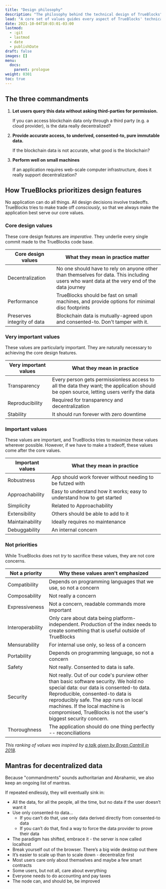 ```yaml
---
title: "Design philosophy"
description: "The philosophy behind the technical design of TrueBlocks"
lead: "A core set of values guides every aspect of TrueBlocks' technical design."
date: 2021-10-04T10:03:01-03:00
lastmod:
  - :git
  - lastmod
  - date
  - publishDate
draft: false
images: []
menu: 
  docs:
    parent: prologue
weight: 0301
toc: true
---
```


## The three commandments

1.  **Let users query this data without asking third-parties for permission.**

    If you can access blockchain data only through a third party (e.g. a cloud provider),
    is the data really decentralized?

2. **Provide accurate access, to underived, consented-to, pure immutable data.**

    If the blockchain data is not accurate, what good is the blockchain?

3. **Perform well on small machines**

    If an application requires web-scale computer infrastructure,
    does it really support decentralization?

## How TrueBlocks prioritizes design features

No application can do all things. All design decisions involve tradeoffs.
TrueBlocks tries to make trade off _consciously_, so that we always
make the application best serve our core values.


### Core design values

These core design features are _imperative_.
They underlie every single commit made to the TrueBlocks code base.

| Core design values          | What they mean in practice matter                                                                                                           |
| --------------------------- | ------------------------------------------------------------------------------------------------------------------------------------------- |
| Decentralization            | No one should have to rely on anyone other than themselves for data. This including users who want data at the very end of the data journey |
| Performance                 | TrueBlocks should be fast on small machines, and provide options for minimal disc footprints                                                |
| Preserves integrity of data | Blockchain data is mutually-agreed upon and consented-to. Don't tamper with it.                                                             |

### Very important values

These values are particularly important. They are naturally necessary to achieving
the core design features.

| Very important values | What they mean in practice                                                                                                              |
| --------------------- | --------------------------------------------------------------------------------------------------------------------------------------- |
| Transparency          | Every person gets permissionless access to all the data they want; the application should be open source, letting users verify the data |
| Reproducibility       | Required for transparency and decentralization                                                                                          |
| Stability             | It should run forever with zero downtime                                                                                                |

### Important values

These values are important, and TrueBlocks tries to maximize these values wherever possible.
However, if we have to make a tradeoff, these values come after the core values.

| Important values | What they mean in practice                                             |
| ---------------- | ---------------------------------------------------------------------- |
| Robustness       | App should work forever without needing to be futzed with              |
| Approachability  | Easy to understand how it works; easy to understand how to get started |
| Simplicity       | Related to Approachability                                             |
| Extensibility    | Others should be able to add to it                                     |
| Maintainability  | Ideally requires no maintenance                                        |
| Debuggability    | An internal concern                                                    |

### Not priorities

While TrueBlocks does not _try_ to sacrifice these values, they are not core concerns.

| Not a priority   | Why these values aren't emphasized                                                                                                                                                                                                                                                                                  |
| ---------------- | ------------------------------------------------------------------------------------------------------------------------------------------------------------------------------------------------------------------------------------------------------------------------------------------------------------------- |
| Compatibility    | Depends on programming languages that we use, so not a concern                                                                                                                                                                                                                                                      |
| Composability    | Not really a concern                                                                                                                                                                                                                                                                                                |
| Expressiveness   | Not a concern, readable commands more important                                                                                                                                                                                                                                                                     |
| Interoperability | Only care about data being platform-independent. Production of the index needs to create something that is useful outside of TrueBlocks                                                                                                                                                                             |
| Mensurability    | For internal use only, so less of a concern                                                                                                                                                                                                                                                                         |
| Portability      | Depends on programming language, so not a concern                                                                                                                                                                                                                                                                   |
| Safety           | Not really. Consented to data is safe.                                                                                                                                                                                                                                                                              |
| Security         | Not really. Out of our code's purview other than basic software security. We hold no special data: our data is consented-to data. Reproducible, consented-to data is reproducibly safe. The app runs on local machines. If the local machine is compromised, TrueBlocks is not the user's biggest security concern. |
| Thoroughness     | The application should do one thing perfectly -- reconciliations                                                                                                                                                                                                                                                    |

_This ranking of values was inspired by [a talk given by Bryan Cantrill in 2018](https://www.youtube.com/watch?v=2wZ1pCpJUIM)._

## Mantras for decentralized data

Because "commandments" sounds authoritarian and Abrahamic, we also keep an ongoing list of mantras.

If repeated endlessly, they will eventually sink in:

* All the data, for all the people, all the time, but no data if the user doesn’t want it
* Use only consented-to data…
    * If you can’t do that, use only data derived directly from consented-to data
    * If you can’t do that, find a way to force the data provider to prove their data
* The paradigm has shifted, embrace it - the server is now called localhost
* Break yourself out of the browser. There’s a big wide desktop out there
* It’s easier to scale up than to scale down - decentralize first
* Most users care only about themselves and maybe a few smart contracts
* Some users, but not all, care about everything
* Everyone needs to do accounting and pay taxes
* The node can, and should be, be improved

